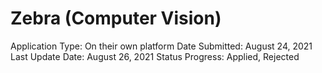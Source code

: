# Zebra (Computer Vision)

Application Type: On their own platform
Date Submitted: August 24, 2021
Last Update Date: August 26, 2021
Status Progress: Applied, Rejected